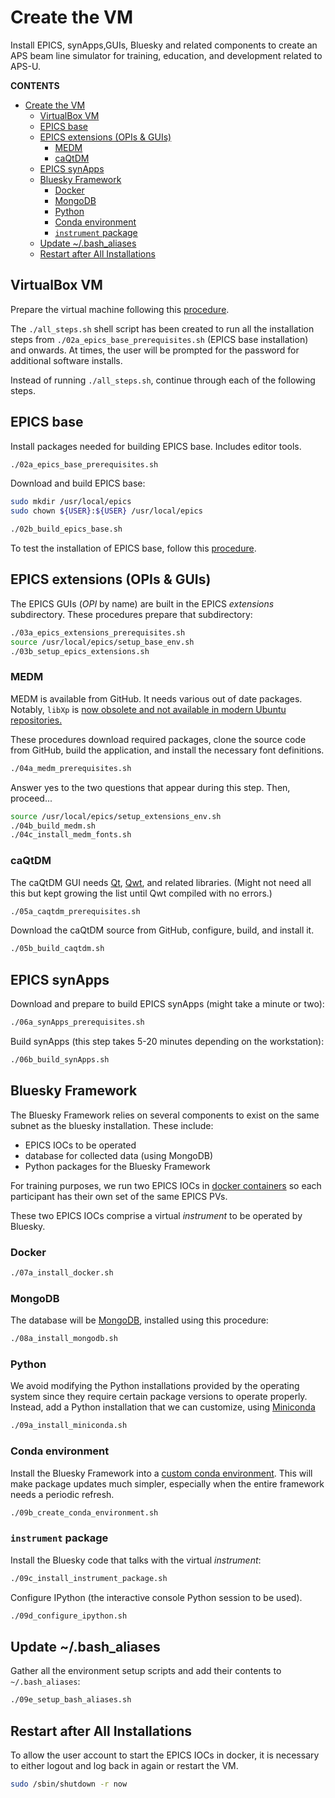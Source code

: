 # Create the VM

Install EPICS, synApps,GUIs, Bluesky and related components
to create an APS beam line simulator for training, education,
and development related to APS-U.

**CONTENTS**

- [Create the VM](#create-the-vm)
  - [VirtualBox VM](#virtualbox-vm)
  - [EPICS base](#epics-base)
  - [EPICS extensions (OPIs & GUIs)](#epics-extensions-opis--guis)
    - [MEDM](#medm)
    - [caQtDM](#caqtdm)
  - [EPICS synApps](#epics-synapps)
  - [Bluesky Framework](#bluesky-framework)
    - [Docker](#docker)
    - [MongoDB](#mongodb)
    - [Python](#python)
    - [Conda environment](#conda-environment)
    - [`instrument` package](#instrument-package)
  - [Update ~/.bash_aliases](#update-bash_aliases)
  - [Restart after All Installations](#restart-after-all-installations)

## VirtualBox VM

Prepare the virtual machine following this [procedure](./prepare_VM.md).

The `./all_steps.sh` shell script has been created to run all
the installation steps from `./02a_epics_base_prerequisites.sh`
(EPICS base installation) and onwards.  At times, the user will
be prompted for the password for additional software
installs.

Instead of running `./all_steps.sh`, continue through each
of the following steps.

## EPICS base

Install packages needed for building EPICS base.  Includes editor tools.

```sh
./02a_epics_base_prerequisites.sh
```

Download and build EPICS base:

```sh
sudo mkdir /usr/local/epics
sudo chown ${USER}:${USER} /usr/local/epics

./02b_build_epics_base.sh
```

To test the installation of EPICS base, follow this [procedure](test_EPICS_base.md).

## EPICS extensions (OPIs & GUIs)

The EPICS GUIs (*OPI* by name) are built in the EPICS *extensions*
subdirectory.  These procedures prepare that subdirectory:

```sh
./03a_epics_extensions_prerequisites.sh
source /usr/local/epics/setup_base_env.sh
./03b_setup_epics_extensions.sh
```

### MEDM

MEDM is available from GitHub.  It needs various out of date packages.
Notably, `libXp` is [now obsolete and not available in modern Ubuntu repositories.](https://askubuntu.com/questions/1318350/i-cannot-find-the-library-libxp-so-6-for-ubuntu-20-04)

These procedures download required packages, clone the source code
from GitHub, build the application, and install the necessary font
definitions.

```sh
./04a_medm_prerequisites.sh
```

Answer yes to the two questions that appear during this step.  Then, proceed...

```sh
source /usr/local/epics/setup_extensions_env.sh
./04b_build_medm.sh
./04c_install_medm_fonts.sh
```

### caQtDM

The caQtDM GUI needs [Qt](https://wiki.qt.io/Install_Qt_5_on_Ubuntu),
[Qwt](https://qwt.sourceforge.io/qwtinstall.html), and related
libraries.  (Might not need all this but kept growing the list until Qwt
compiled with no errors.)

```sh
./05a_caqtdm_prerequisites.sh
```

Download the caQtDM source from GitHub, configure, build, and install it.

```sh
./05b_build_caqtdm.sh
```

## EPICS synApps

Download and prepare to build EPICS synApps (might take a minute or two):

```sh
./06a_synApps_prerequisites.sh
```

Build synApps (this step takes 5-20 minutes depending on the workstation):

```sh
./06b_build_synApps.sh
```

## Bluesky Framework

The Bluesky Framework relies on several components to exist
on the same subnet as the bluesky installation.  These include:

* EPICS IOCs to be operated
* database for collected data (using MongoDB)
* Python packages for the Bluesky Framework

For training purposes, we run two EPICS IOCs in
[docker containers](https://www.docker.com/resources/what-container)
so each participant has their own set of the same EPICS PVs.

These two EPICS IOCs comprise a virtual *instrument* to be operated by Bluesky.

### Docker

```sh
./07a_install_docker.sh
```

### MongoDB

The database will be [MongoDB](https://www.mongodb.com/),
installed using this procedure:

```sh
./08a_install_mongodb.sh
```

### Python

We avoid modifying the Python installations provided by the operating system since they require certain package versions to operate properly.  Instead,
add a Python installation that we can customize, using
[Miniconda](https://docs.conda.io/en/latest/miniconda.html)

```sh
./09a_install_miniconda.sh
```

### Conda environment

Install the Bluesky Framework into a [custom conda
environment](https://docs.conda.io/projects/conda/en/latest/user-guide/tasks/manage-environments.html).  This
will make package updates much simpler, especially when the entire framework
needs a periodic refresh.

```sh
./09b_create_conda_environment.sh
```

### `instrument` package

Install the Bluesky code that talks with the virtual *instrument*:

```sh
./09c_install_instrument_package.sh
```

Configure IPython (the interactive console Python session to be used).

```sh
./09d_configure_ipython.sh
```

## Update ~/.bash_aliases

Gather all the environment setup scripts and add their contents
to `~/.bash_aliases`:

```sh
./09e_setup_bash_aliases.sh
```


## Restart after All Installations

To allow the user account to start the EPICS IOCs in docker, it is necessary
to either logout and log back in again or restart the VM.

```sh
sudo /sbin/shutdown -r now
```
